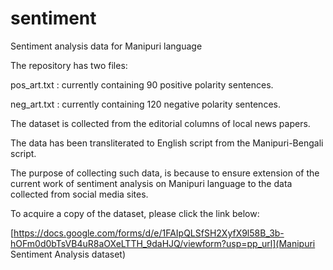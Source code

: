 # sentiment
Sentiment analysis data for Manipuri language

The repository has two files:

pos_art.txt : currently containing 90 positive polarity sentences.

neg_art.txt : currently containing 120 negative polarity sentences.

The dataset is collected from the editorial columns of local news papers.

The data has been transliterated to English script from the Manipuri-Bengali script.

The purpose of collecting such data, is because to ensure extension of the current work of sentiment analysis on Manipuri language to the data collected from social media sites.


To acquire a copy of the dataset, please click the link below:

[https://docs.google.com/forms/d/e/1FAIpQLSfSH2XyfX9l58B_3b-hOFm0d0bTsVB4uR8aOXeLTTH_9daHJQ/viewform?usp=pp_url](Manipuri Sentiment Analysis dataset)
